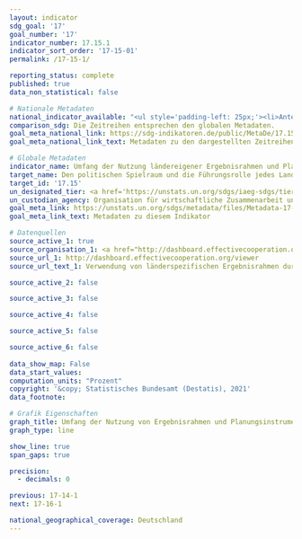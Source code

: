 ```yaml
---
layout: indicator    
sdg_goal: '17'    
goal_number: '17'    
indicator_number: 17.15.1    
indicator_sort_order: '17-15-01'    
permalink: /17-15-1/    

reporting_status: complete    
published: true    
data_non_statistical: false    

# Nationale Metadaten    
national_indicator_available: "<ul style='padding-left: 25px;'><li>Anteil neuer Entwicklungsmaßnahmen in den länderspezifischen Ergebnisframeworks von Gebern von Entwicklungszusammenarbeit</li> <li> Anteil der Ergebnisindikatoren in den länderspezifischen Ergebnisframeworks von Gebern von Entwicklungszusammenarbeit</li> <li> Anteil von Ergebnisindikatoren, die von Gebern von Entwicklungszusammenarbeit unter Einsatz von Regierungsquellen und Monitoringsystemen überwacht werden</li></ul>"    
comparison_sdg: Die Zeitreihen entsprechen den globalen Metadaten.    
goal_meta_national_link: https://sdg-indikatoren.de/public/MetaDe/17.15.1.pdf    
goal_meta_national_link_text: Metadaten zu den dargestellten Zeitreihen    

# Globale Metadaten    
indicator_name: Umfang der Nutzung ländereigener Ergebnisrahmen und Planungsinstrumente durch Geber von Entwicklungszusammenarbeit    
target_name: Den politischen Spielraum und die Führungsrolle jedes Landes bei der Festlegung und Umsetzung von Politiken zur Armutsbeseitigung und für nachhaltige Entwicklung respektieren    
target_id: '17.15'    
un_designated_tier: <a href='https://unstats.un.org/sdgs/iaeg-sdgs/tier-classification/' title='Klicken Sie hier um weitere Informationen zur UN-Tier-Klassifikation zu erhalten.'  target='_blank'>Tier II</a>    
un_custodian_agency: Organisation für wirtschaftliche Zusammenarbeit und Entwicklung (OECD)<br>Entwicklungsprogramm der Vereinten Nationen (UNDP)    
goal_meta_link: https://unstats.un.org/sdgs/metadata/files/Metadata-17-15-01.pdf    
goal_meta_link_text: Metadaten zu diesem Indikator        

# Datenquellen
source_active_1: true
source_organisation_1: <a href="http://dashboard.effectivecooperation.org/viewer"> Globale Partnerschaft für wirksame Entwicklungskooperation </a>
source_url_1: http://dashboard.effectivecooperation.org/viewer
source_url_text_1: Verwendung von länderspezifischen Ergebnisrahmen durch die Entwicklungspartner - Neue Entwicklungsinterventionen beziehen ihre Ziele aus länderspezifischen Ergebnisrahmen (nur auf Englisch verfügbar)

source_active_2: false

source_active_3: false

source_active_4: false

source_active_5: false

source_active_6: false
    
data_show_map: False    
data_start_values:     
computation_units: "Prozent"    
copyright: '&copy; Statistisches Bundesamt (Destatis), 2021'    
data_footnote:     

# Grafik Eigenschaften    
graph_title: Umfang der Nutzung von Ergebnisrahmen und Planungsinstrumenten in der Entwicklungszusammenarbeit    
graph_type: line    

show_line: true
span_gaps: true

precision:
  - decimals: 0    

previous: 17-14-1    
next: 17-16-1    

national_geographical_coverage: Deutschland    
---
```


<span></span>